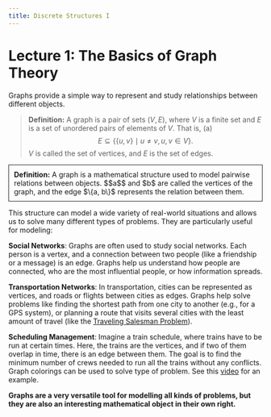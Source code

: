 ```yaml
---
title: Discrete Structures I
---
```


<link rel="stylesheet" href="https://cdnjs.cloudflare.com/ajax/libs/KaTeX/0.13.11/katex.min.css">
<script defer src="https://cdnjs.cloudflare.com/ajax/libs/KaTeX/0.13.11/katex.min.js"></script>
<script defer src="https://cdnjs.cloudflare.com/ajax/libs/KaTeX/0.13.11/contrib/auto-render.min.js"
    onload="renderMathInElement(document.body);"></script>



# Lecture 1: The Basics of Graph Theory

Graphs provide a simple way to represent and study relationships between different objects. 

> **Definition:** A graph is a pair of sets $(V, E)$, where $V$ is a finite set and $E$ is a set of unordered pairs of elements of $V$. That is, \(a\)
> $$
E \subseteq \{ \{u, v\} \mid u \neq v, u, v \in V \}.
> $$
> $V$ is called the set of vertices, and $E$ is the set of edges.



<div style="border:1px solid; padding:10px">
    <strong>Definition:</strong> A graph is a mathematical structure used to model pairwise relations between objects. $$a$$ and $b$ are called the vertices of the graph, and the edge $\{a, b\}$ represents the relation between them.
</div>



This structure can model a wide variety of real-world situations and allows us to solve many different types of problems.
They are particularly useful for modeling:

**Social Networks**: Graphs are often used to study social networks. Each person is a vertex, and a connection between two people (like a friendship or a message) is an edge. Graphs help us understand how people are connected, who are the most influential people, or how information spreads.

**Transportation Networks**: In transportation, cities can be represented as vertices, and roads or flights between cities as edges. Graphs help solve problems like finding the shortest path from one city to another (e.g., for a GPS system), or planning a route that visits several cities with the least amount of travel (like the [Traveling Salesman Problem](https://www.youtube.com/watch?v=LL1t1WbdMZw)).

**Scheduling Management**: 
 Imagine a train schedule, where trains have to be run at certain times.
 Here, the trains are the vertices, and if two of them overlap in time, there is an edge between them.
 The goal is to find the minimum number of crews needed to run all the trains without any conflicts. Graph colorings can be used to solve type of problem. See this [video](https://www.youtube.com/watch?v=295ONmLcj60) for an example.

 **Graphs are a very versatile tool for modelling all kinds of problems, but they are also an interesting mathematical object in their own right.**
